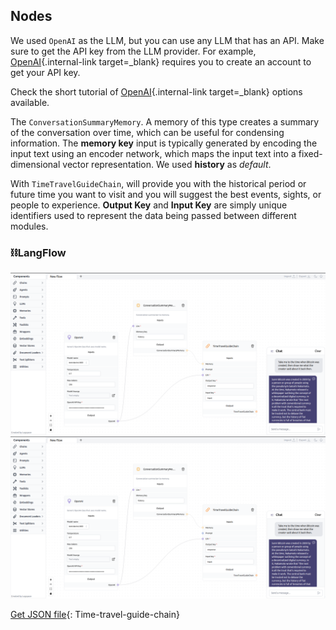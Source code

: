 ## Nodes

We used `OpenAI` as the LLM, but you can use any LLM that has an API. Make sure to get the API key from the LLM provider. For example, [OpenAI](https://platform.openai.com/account/api-keys){.internal-link target=_blank} requires you to create an account to get your API key.

Check the short tutorial of [OpenAI](llms.md){.internal-link target=_blank} options available.

The `ConversationSummaryMemory`. A memory of this type creates a summary of the conversation over time, which can be useful for condensing information. The **memory key** input is typically generated by encoding the input text using an encoder network, which maps the input text into a fixed-dimensional vector representation. We used **history** as *default*.

With `TimeTravelGuideChain`, will provide you with the historical period or future time you want to visit and you will suggest the best events, sights, or people to experience. **Output Key** and **Input Key** are simply unique identifiers used to represent the data being passed between different modules.

### ⛓️LangFlow

![!Description](img/time-travel-guide-chain.png#only-dark)
![!Description](img/time-travel-guide-chain.png#only-light)

[Get JSON file](data/Time-travel-guide-chain.json){: Time-travel-guide-chain}